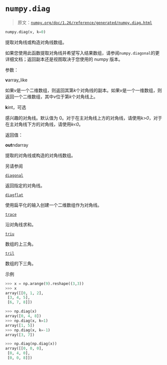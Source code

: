 # `numpy.diag`

> 原文：[`numpy.org/doc/1.26/reference/generated/numpy.diag.html`](https://numpy.org/doc/1.26/reference/generated/numpy.diag.html)

```py
numpy.diag(v, k=0)
```

提取对角线或构造对角线数组。

如果您使用此函数提取对角线并希望写入结果数组，请参阅`numpy.diagonal`的更详细文档；返回副本还是视图取决于您使用的 numpy 版本。

参数：

**v**array_like

如果*v*是一个二维数组，则返回其第*k*个对角线的副本。如果*v*是一个一维数组，则返回一个二维数组，其中*v*位于第*k*个对角线上。

**k**int，可选

感兴趣的对角线。默认值为 0。对于在主对角线上方的对角线，请使用*k>0*，对于在主对角线下方的对角线，请使用*k<0*。

返回值：

**out**ndarray

提取的对角线或构造的对角线数组。

另请参阅

[`diagonal`](https://numpy.org/doc/1.26/reference/generated/numpy.diagonal.html "numpy.diagonal")

返回指定的对角线。

[`diagflat`](https://numpy.org/doc/1.26/reference/generated/numpy.diagflat.html "numpy.diagflat")

使用扁平化的输入创建一个二维数组作为对角线。

[`trace`](https://numpy.org/doc/1.26/reference/generated/numpy.trace.html "numpy.trace")

沿对角线求和。

[`triu`](https://numpy.org/doc/1.26/reference/generated/numpy.triu.html "numpy.triu")

数组的上三角。

[`tril`](https://numpy.org/doc/1.26/reference/generated/numpy.tril.html "numpy.tril")

数组的下三角。

示例

```py
>>> x = np.arange(9).reshape((3,3))
>>> x
array([[0, 1, 2],
 [3, 4, 5],
 [6, 7, 8]]) 
```

```py
>>> np.diag(x)
array([0, 4, 8])
>>> np.diag(x, k=1)
array([1, 5])
>>> np.diag(x, k=-1)
array([3, 7]) 
```

```py
>>> np.diag(np.diag(x))
array([[0, 0, 0],
 [0, 4, 0],
 [0, 0, 8]]) 
```
